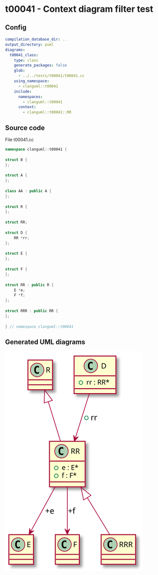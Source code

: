 # t00041 - Context diagram filter test
## Config
```yaml
compilation_database_dir: ..
output_directory: puml
diagrams:
  t00041_class:
    type: class
    generate_packages: false
    glob:
      - ../../tests/t00041/t00041.cc
    using_namespace:
      - clanguml::t00041
    include:
      namespaces:
        - clanguml::t00041
      context:
        - clanguml::t00041::RR
```
## Source code
File t00041.cc
```cpp
namespace clanguml::t00041 {

struct B {
};

struct A {
};

class AA : public A {
};

struct R {
};

struct RR;

struct D {
    RR *rr;
};

struct E {
};

struct F {
};

struct RR : public R {
    E *e;
    F *f;
};

struct RRR : public RR {
};

} // namespace clanguml::t00041

```
## Generated UML diagrams
![t00041_class](./t00041_class.svg "Context diagram filter test")
